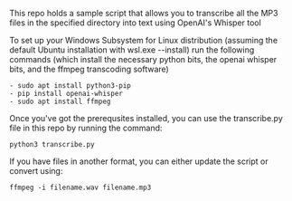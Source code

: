 This repo holds a sample script that allows you to transcribe all the MP3 files in the specified directory into text using OpenAI's Whisper tool

To set up your Windows Subsystem for Linux distribution (assuming the default Ubuntu installation with wsl.exe --install) run the following commands (which install the necessary python bits, the openai whisper bits, and the ffmpeg transcoding software)

```wsl.exe
- sudo apt install python3-pip
- pip install openai-whisper
- sudo apt install ffmpeg
```

Once you've got the prerequsites installed, you can use the transcribe.py file in this repo by running the command:

```wsl
python3 transcribe.py
```

If you have files in another format, you can either update the script or convert using: 

```wsl
ffmpeg -i filename.wav filename.mp3
```
